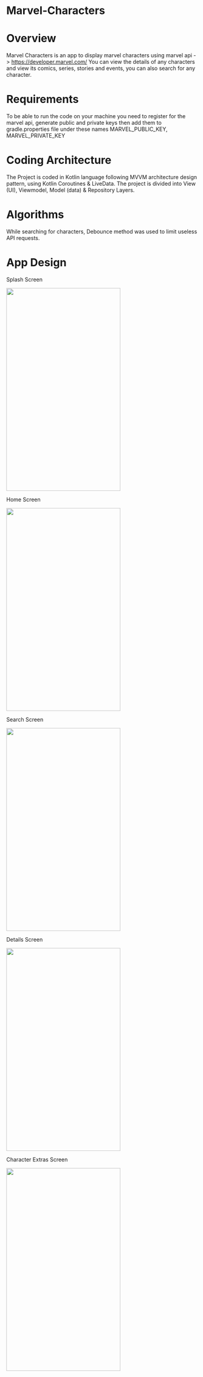 # Marvel-Characters

# Overview
Marvel Characters is an app to display marvel characters using marvel api -> https://developer.marvel.com/
You can view the details of any characters and view its comics, series, stories and events, you can also search for any character.

# Requirements
To be able to run the code on your machine you need to register for the marvel api, generate public and private keys then add them to gradle.properties file under these names MARVEL_PUBLIC_KEY, MARVEL_PRIVATE_KEY

# Coding Architecture
The Project is coded in Kotlin language following MVVM architecture design pattern, using Kotlin Coroutines & LiveData. The project is divided into View (UI), Viewmodel, Model (data) & Repository Layers.

# Algorithms
While searching for characters, Debounce method was used to limit useless API requests.

# App Design

Splash Screen

<img src="https://user-images.githubusercontent.com/12811578/133921784-dc4b86ef-fab5-430c-b93f-da17bed87e3a.png" width="300" height="533">

Home Screen

<img src="https://user-images.githubusercontent.com/12811578/133921930-46d84b03-31f1-41de-b0fc-8a00c3c3df42.png" width="300" height="533">

Search Screen

<img src="https://user-images.githubusercontent.com/12811578/133921938-9285f9b2-4bc3-46cf-a66a-97ed83efbc67.png" width="300" height="533">

Details Screen

<img src="https://user-images.githubusercontent.com/12811578/133921942-8450c951-da90-4642-9906-d8163bd3be98.png" width="300" height="533">

Character Extras Screen

<img src="https://user-images.githubusercontent.com/12811578/133921948-4fe70dfe-a586-47fe-a145-a4586956a4b6.png" width="300" height="533">
